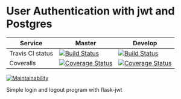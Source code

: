 # User Authentication with jwt and Postgres
| Service         | Master        | Develop    |
| -------------   |-------------|----------|
| Travis CI status| [![Build Status](https://travis-ci.com/katunold/User_Auth_jwt_postgress.svg?branch=master)](https://travis-ci.com/katunold/User_Auth_jwt_postgress)|[![Build Status](https://travis-ci.com/katunold/User_Auth_jwt_postgress.svg?branch=develope)](https://travis-ci.com/katunold/User_Auth_jwt_postgress)|
| Coveralls| [![Coverage Status](https://coveralls.io/repos/github/katunold/User_Auth_jwt_postgress/badge.svg?branch=master)](https://coveralls.io/github/katunold/User_Auth_jwt_postgress?branch=master)|[![Coverage Status](https://coveralls.io/repos/github/katunold/User_Auth_jwt_postgress/badge.svg?branch=feature1)](https://coveralls.io/github/katunold/User_Auth_jwt_postgress?branch=feature1)|

[![Maintainability](https://api.codeclimate.com/v1/badges/0f87dc64845ce70074a3/maintainability)](https://codeclimate.com/github/katunold/User_Auth_jwt_postgress/maintainability)

Simple login and logout program with flask-jwt
